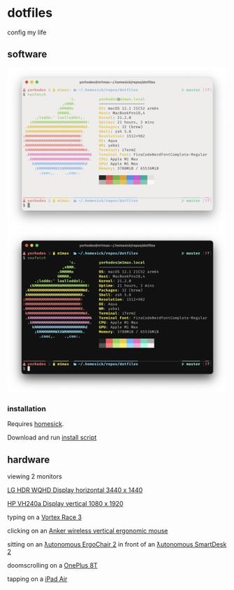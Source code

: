 # dotfiles

config my life

## software

![neofetch-light](./neofetch-light.png)
![neofetch-dark](./neofetch-dark.png)

### installation

Requires [homesick](https://github.com/technicalpickles/homesick).

Download and run [install script](./install.sh)

## hardware

viewing 2 monitors

[LG HDR WQHD Display horizontal 3440 x 1440](https://www.amazon.com/LG-34WN80C-B-inch-Connectivity-Compatibility/dp/B07YGZ7C1K/ref=sxts_sxwds-bia-wc-nc-drs1_0)

[HP VH240a Display vertical 1080 x 1920](https://www.amazon.com/HP-23-8-inch-Adjustment-Speakers-VH240a/dp/B072M34RQC)

typing on a [Vortex Race 3](https://mechanicalkeyboards.com/shop/index.php?l=product_detail&p=3917)

clicking on an [Anker wireless vertical ergonomic mouse](https://www.amazon.com/Anker-Wireless-Vertical-Ergonomic-Optical/dp/B00BIFNTMC/ref=sr_1_3)

sitting on an [ƛutonomous ErgoChair 2](https://www.autonomous.ai/office-chairs/ergonomic-chair?option20=54) in front of an [ƛutonomous SmartDesk 2](https://www.autonomous.ai/standing-desks/smartdesk-2-home?option1=1&option2=7&option16=36&option17=1881)

doomscrolling on a [OnePlus 8T](https://www.oneplus.com/8t)

tapping on a [iPad Air](https://www.apple.com/shop/buy-ipad/ipad-air)
